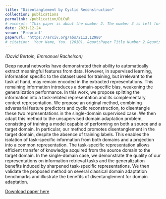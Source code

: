 ```yaml
---
title: "Disentanglement by Cyclic Reconstruction"
collection: publications
permalink: /publication/DiCyR
# excerpt: 'This paper is about the number 2. The number 3 is left for future work.'
date: 2021-12-24
venue: 'Preprint'
paperurl: 'https://arxiv.org/abs/2112.12980'
# citation: 'Your Name, You. (2010). &quot;Paper Title Number 2.&quot; <i>Journal 1</i>. 1(2).'
---
```

*(David Bertoin, Emmanuel Rachelson)*

Deep neural networks have demonstrated their ability to automatically extract meaningful features from data. However, in supervised learning, information specific to the dataset used for training, but irrelevant to the task at hand, may remain encoded in the extracted representations. This remaining information introduces a domain-specific bias, weakening the generalization performance. In this work, we propose splitting the information into a task-related representation and its complementary context representation. We propose an original method, combining adversarial feature predictors and cyclic reconstruction, to disentangle these two representations in the single-domain supervised case. We then adapt this method to the unsupervised domain adaptation problem, consisting of training a model capable of performing on both a source and a target domain. In particular, our method promotes disentanglement in the target domain, despite the absence of training labels. This enables the isolation of task-specific information from both domains and a projection into a common representation. The task-specific representation allows efficient transfer of knowledge acquired from the source domain to the target domain. In the single-domain case, we demonstrate the quality of our representations on information retrieval tasks and the generalization benefits induced by sharpened task-specific representations. We then validate the proposed method on several classical domain adaptation benchmarks and illustrate the benefits of disentanglement for domain adaptation.

[Download paper here](http://academicpages.github.io/files/paper2.pdf)

